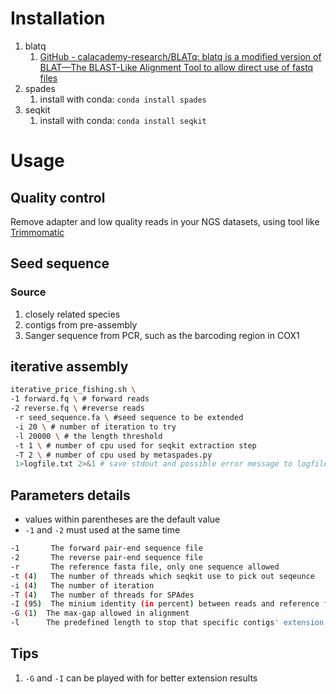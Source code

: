 # Installation
1. blatq
    1. [GitHub - calacademy-research/BLATq: blatq is a modified version of BLAT—The BLAST-Like Alignment Tool to allow direct use of fastq files](https://github.com/calacademy-research/BLATq)
2. spades
    1. install with conda: `conda install spades`
3. seqkit
    1. install with conda: `conda install seqkit`

# Usage
## Quality control
Remove adapter and low quality reads in your NGS datasets, using tool like [Trimmomatic](http://www.usadellab.org/cms/?page=trimmomatic)
## Seed sequence
### Source
1. closely related species
2. contigs from pre-assembly
3. Sanger sequence from PCR, such as the barcoding region in COX1


## iterative assembly

```bash
iterative_price_fishing.sh \
-1 forward.fq \ # forward reads
-2 reverse.fq \ #reverse reads
 -r seed_sequence.fa \ #seed sequence to be extended
 -i 20 \ # number of iteration to try
 -l 20000 \ # the length threshold
 -t 1 \ # number of cpu used for seqkit extraction step
 -T 2 \ # number of cpu used by metaspades.py
 1>logfile.txt 2>&1 # save stdout and possible error message to logfile.txt
```

## Parameters details
- values within parentheses are the default value
- `-1` and `-2` must used at the same time

```bash
-1       The forward pair-end sequence file
-2       The reverse pair-end sequence file
-r       The reference fasta file, only one sequence allowed
-t (4)   The number of threads which seqkit use to pick out seqeunce
-i (4)   The number of iteration 
-T (4)   The number of threads for SPAdes
-I (95)  The minium identity (in percent) between reads and reference for blatq
-G (1)	The max-gap allowed in alignment
-l    	The predefined length to stop that specific contigs' extension
```

## Tips
1. `-G` and `-I` can be played with for better extension results
